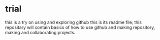 # trial
this is a try on using and exploring github
this is its readme file; this repositary will contain basics of how to use github and making repository, making and collaborating projects. 
